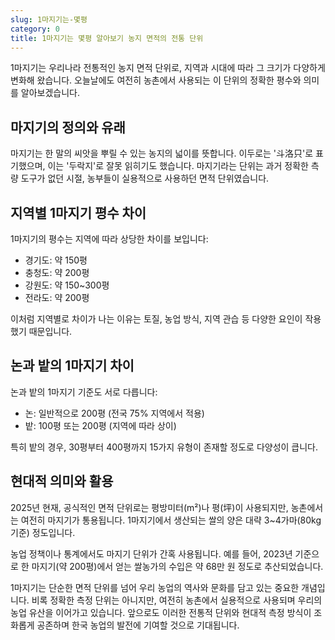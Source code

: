 ```yaml
---
slug: 1마지기는-몇평
category: 0
title: 1마지기는 몇평 알아보기 농지 면적의 전통 단위
---
```


1마지기는 우리나라 전통적인 농지 면적 단위로, 지역과 시대에 따라 그 크기가 다양하게 변화해 왔습니다. 오늘날에도 여전히 농촌에서 사용되는 이 단위의 정확한 평수와 의미를 알아보겠습니다.

## 마지기의 정의와 유래

마지기는 한 말의 씨앗을 뿌릴 수 있는 농지의 넓이를 뜻합니다. 이두로는 '斗洛只'로 표기했으며, 이는 '두락지'로 잘못 읽히기도 했습니다. 마지기라는 단위는 과거 정확한 측량 도구가 없던 시절, 농부들이 실용적으로 사용하던 면적 단위였습니다.

## 지역별 1마지기 평수 차이

1마지기의 평수는 지역에 따라 상당한 차이를 보입니다:

- 경기도: 약 150평
- 충청도: 약 200평
- 강원도: 약 150~300평
- 전라도: 약 200평

이처럼 지역별로 차이가 나는 이유는 토질, 농업 방식, 지역 관습 등 다양한 요인이 작용했기 때문입니다.

## 논과 밭의 1마지기 차이

논과 밭의 1마지기 기준도 서로 다릅니다:

- 논: 일반적으로 200평 (전국 75% 지역에서 적용)
- 밭: 100평 또는 200평 (지역에 따라 상이)

특히 밭의 경우, 30평부터 400평까지 15가지 유형이 존재할 정도로 다양성이 큽니다.

## 현대적 의미와 활용

2025년 현재, 공식적인 면적 단위로는 평방미터(m²)나 평(坪)이 사용되지만, 농촌에서는 여전히 마지기가 통용됩니다. 1마지기에서 생산되는 쌀의 양은 대략 3~4가마(80kg 기준) 정도입니다.

농업 정책이나 통계에서도 마지기 단위가 간혹 사용됩니다. 예를 들어, 2023년 기준으로 한 마지기(약 200평)에서 얻는 쌀농가의 수입은 약 68만 원 정도로 추산되었습니다.

1마지기는 단순한 면적 단위를 넘어 우리 농업의 역사와 문화를 담고 있는 중요한 개념입니다. 비록 정확한 측정 단위는 아니지만, 여전히 농촌에서 실용적으로 사용되며 우리의 농업 유산을 이어가고 있습니다. 앞으로도 이러한 전통적 단위와 현대적 측정 방식이 조화롭게 공존하며 한국 농업의 발전에 기여할 것으로 기대됩니다.